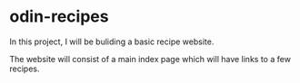 # odin-recipes
In this project, I will be buliding a basic recipe website.

The website will consist of a main index page which will have links to a few recipes.